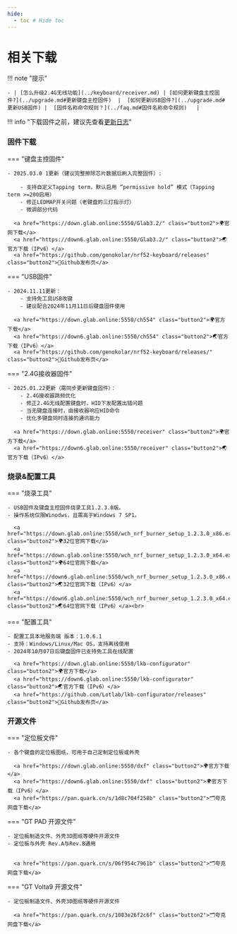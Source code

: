 ```yaml
---
hide:
  - toc # Hide toc
---
```


相关下载
==========

!!! note "提示"

    - | [怎么升级2.4G无线功能](../keyboard/receiver.md) | [如何更新键盘主控固件?](../upgrade.md#更新键盘主控固件)  |  [如何更新USB固件?](../upgrade.md#更新USB固件) |  [固件名称命令规则？](../faq.md#固件名称命令规则)   |  

!!! info "下载固件之前，建议先查看[更新日志](../changelog.md)"

### 固件下载




=== "键盘主控固件"

    - 2025.03.0 1更新（建议完整擦除芯片数据后刷入完整固件）:

        - 支持自定义Tapping term，默认启用 “permissive hold” 模式（Tapping term >=200启用）
        - 修正LEDMAP开关问题（老键盘的三灯指示灯）
        - 微调部分代码

      <a href="https://down.glab.online:5550/Glab3.2/" class="button2">🌍官网下载</a>
      <a href="https://down6.glab.online:5550/Glab3.2/" class="button2">🌏官方下载（IPv6）</a>
      <a href="https://github.com/genokolar/nrf52-keyboard/releases" class="button2">🧱Github发布页</a>

=== "USB固件" 

    - 2024.11.11更新：
        - 支持免工具USB改键
        - 建议配合2024年11月11日后键盘固件使用

      <a href="https://down.glab.online:5550/ch554" class="button2">🌍官方下载</a>
      <a href="https://down6.glab.online:5550/ch554" class="button2">🌏官方下载（IPv6）</a>
      <a href="https://github.com/genokolar/nrf52-keyboard/releases/" class="button2">🧱Github发布页</a>

=== "2.4G接收器固件"

    - 2025.01.22更新（需同步更新键盘固件）：
        - 2.4G接收器跳频优化
        - 修正2.4G无线配置键盘时，HID下发配置出错问题
        - 当无键盘连接时，由接收器响应HID命令
        - 优化多键盘同时连接的通讯能力

      <a href="https://down.glab.online:5550/receiver" class="button2">🌍官方下载</a>
      <a href="https://down6.glab.online:5550/receiver" class="button2">🌏官方下载（IPv6）</a>

###  烧录&配置工具

=== "烧录工具"

    - USB固件及键盘主控固件烧录工具1.2.3.0版。
    - 操作系统仅限Winodws，且需高于Windows 7 SP1。

      <a href="https://down.glab.online:5550/wch_nrf_burner_setup_1.2.3.0_x86.exe" class="button2">🌍32位官网下载</a>
      <a href="https://down.glab.online:5550/wch_nrf_burner_setup_1.2.3.0_x64.exe" class="button2">🌍64位官网下载</a>
      <a href="https://down6.glab.online:5550/wch_nrf_burner_setup_1.2.3.0_x86.exe" class="button2">🌏32位官网下载（IPv6）</a>
      <a href="https://down6.glab.online:5550/wch_nrf_burner_setup_1.2.3.0_x64.exe" class="button2">🌏64位官网下载（IPv6）</a><br>

=== "配置工具" 

    - 配置工具本地服务端 版本：1.0.6.1
    - 支持：Windows/Linux/Mac OS，支持离线使用
    - 2024年10月07日后键盘固件已支持免工具在线配置

      <a href="https://down.glab.online:5550/lkb-configurator" class="button2">🌍官方下载</a>
      <a href="https://down6.glab.online:5550/lkb-configurator" class="button2">🌏官方下载（IPv6）</a>
      <a href="https://github.com/Lotlab/lkb-configurator/releases" class="button2">🧱Github发布页</a>

### 开源文件

=== "定位板文件"

    - 各个键盘的定位板图纸，可用于自己定制定位板或外壳

      <a href="https://down.glab.online:5550/dxf" class="button2">🌍官方下载</a>
      <a href="https://down6.glab.online:5550/dxf" class="button2">🌍官方下载（IPv6）</a>
      <a href="https://pan.quark.cn/s/1d8c704f258b" class="button2">🗂️夸克网盘下载</a>

=== "GT PAD 开源文件" 

    - 定位板制造文件、外壳3D图纸等硬件开源文件
    - 定位板与外壳 Rev.A与Rev.B通用 


      <a href="https://pan.quark.cn/s/06f954c7961b" class="button2">🗂️夸克网盘下载</a>

=== "GT Volta9 开源文件" 

    - 定位板制造文件、外壳3D图纸等硬件开源文件

      <a href="https://pan.quark.cn/s/1083e26f2c6f" class="button2">🗂️夸克网盘下载</a>

